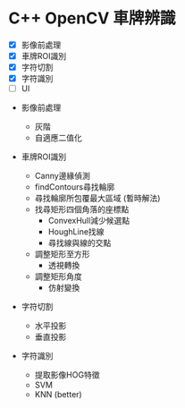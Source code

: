 # C++ OpenCV 車牌辨識


- [x] 影像前處理
- [x] 車牌ROI識別
- [x] 字符切割
- [x] 字符識別
- [ ] UI

* 影像前處理
    * 灰階
    * 自適應二值化
* 車牌ROI識別
    * Canny邊緣偵測
    * findContours尋找輪廓
    * 尋找輪廓所包覆最大區域 (暫時解法)
    * 找尋矩形四個角落的座標點
        * ConvexHull減少候選點
        * HoughLine找線
        * 尋找線與線的交點
    * 調整矩形至方形
        * 透視轉換
    * 調整矩形角度
        * 仿射變換
    
* 字符切割
    * 水平投影
    * 垂直投影

* 字符識別
    * 提取影像HOG特徵
    * SVM
    * KNN (better)

    

